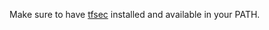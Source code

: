 Make sure to have [tfsec](https://github.com/aquasecurity/tfsec) installed and available in your PATH.